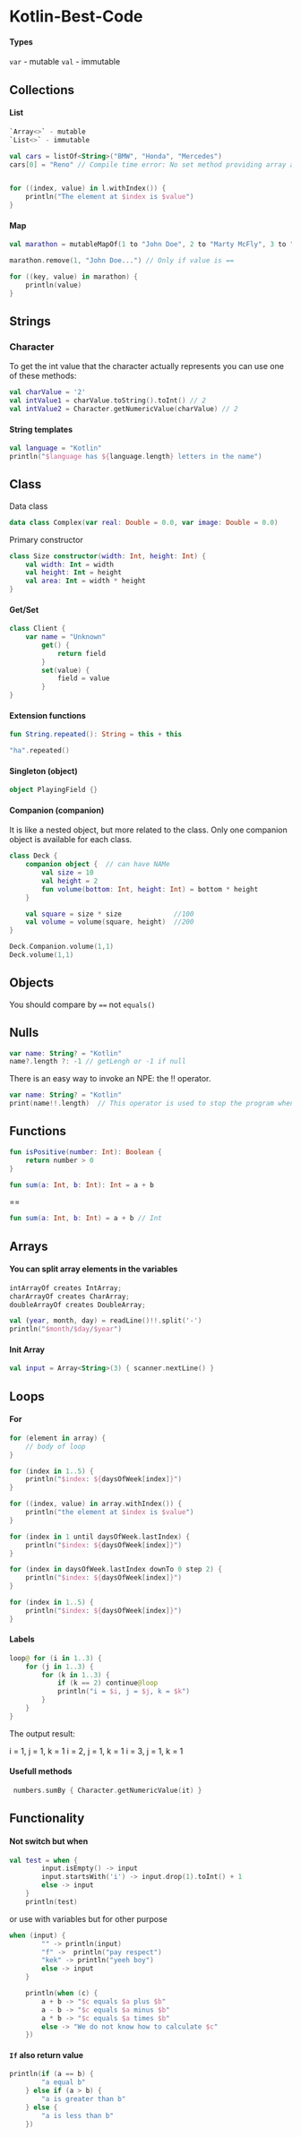 # Kotlin-Best-Code

#### Types

`var` - mutable
`val` - immutable

## Collections

#### List

```kotlin
`Array<>` - mutable
`List<>` - immutable
```

```kotlin
val cars = listOf<String>("BMW", "Honda", "Mercedes")
cars[0] = "Reno" // Compile time error: No set method providing array access


for ((index, value) in l.withIndex()) {
    println("The element at $index is $value")
}
```

#### Map

```kotlin
val marathon = mutableMapOf(1 to "John Doe", 2 to "Marty McFly", 3 to "Marie Curie")

marathon.remove(1, "John Doe...") // Only if value is ==

for ((key, value) in marathon) {
    println(value)
}
```

## Strings

### Character

To get the int value that the character actually represents you can use one of these methods:
```kotlin
val charValue = '2'
val intValue1 = charValue.toString().toInt() // 2
val intValue2 = Character.getNumericValue(charValue) // 2
```

#### String templates

```kotlin
val language = "Kotlin"
println("$language has ${language.length} letters in the name")
```

## Class

Data class
```kotlin
data class Complex(var real: Double = 0.0, var image: Double = 0.0)
```

Primary constructor
```kotlin
class Size constructor(width: Int, height: Int) {
    val width: Int = width
    val height: Int = height
    val area: Int = width * height
}
```

#### Get/Set

```kotlin
class Client {
    var name = "Unknown"
        get() {
            return field
        }
        set(value) {
            field = value
        }
}
```


#### Extension functions

```kotlin
fun String.repeated(): String = this + this

"ha".repeated()
```

#### Singleton (object)

```kotlin
object PlayingField {}
```

#### Companion (companion)
It is like a nested object, but more related to the class. 
Only one companion object is available for each class.

```kotlin
class Deck {
    companion object {  // can have NAMe
        val size = 10
        val height = 2
        fun volume(bottom: Int, height: Int) = bottom * height
    }

    val square = size * size             //100
    val volume = volume(square, height)  //200
}

Deck.Companion.volume(1,1)
Deck.volume(1,1)

```

## Objects

You should compare by `==` not `equals()`


## Nulls

```kotlin
var name: String? = "Kotlin"
name?.length ?: -1 // getLengh or -1 if null
```

There is an easy way to invoke an NPE: the !! operator. 
```kotlin
var name: String? = "Kotlin"
print(name!!.length)  // This operator is used to stop the program when null is met.
```

## Functions

```kotlin
fun isPositive(number: Int): Boolean {
    return number > 0
}
```

```kotlin
fun sum(a: Int, b: Int): Int = a + b
```
==
```kotlin
fun sum(a: Int, b: Int) = a + b // Int
```
## Arrays

#### You can split array elements in the variables

```kotlin
intArrayOf creates IntArray;
charArrayOf creates CharArray;
doubleArrayOf creates DoubleArray;
```

```kotlin
val (year, month, day) = readLine()!!.split('-')
println("$month/$day/$year")
```

#### Init Array 

```kotlin
val input = Array<String>(3) { scanner.nextLine() }
```

## Loops

#### For

```kotlin
for (element in array) {
    // body of loop
}
```

```kotlin
for (index in 1..5) {
    println("$index: ${daysOfWeek[index]}")
}
```

```kotlin
for ((index, value) in array.withIndex()) {
    println("the element at $index is $value")
}
```

```kotlin
for (index in 1 until daysOfWeek.lastIndex) {
    println("$index: ${daysOfWeek[index]}")
}
```

```kotlin
for (index in daysOfWeek.lastIndex downTo 0 step 2) {
    println("$index: ${daysOfWeek[index]}")
}
```

```kotlin
for (index in 1..5) {
    println("$index: ${daysOfWeek[index]}")
}
```

#### Labels 

```kotlin
loop@ for (i in 1..3) {
    for (j in 1..3) {
        for (k in 1..3) {
            if (k == 2) continue@loop
            println("i = $i, j = $j, k = $k")
        }
    }
}
```

The output result:

i = 1, j = 1, k = 1
i = 2, j = 1, k = 1
i = 3, j = 1, k = 1

#### Usefull methods

```kotlin
 numbers.sumBy { Character.getNumericValue(it) }
```

## Functionality

#### Not switch but when

```kotlin
val test = when {
        input.isEmpty() -> input
        input.startsWith('i') -> input.drop(1).toInt() + 1
        else -> input
    }
    println(test)
```

or use with variables but for other purpose


```kotlin
when (input) {
        "" -> println(input)
        "f" ->  println("pay respect")
        "kek" -> println("yeeh boy")
        else -> input
    }
```

```kotlin
    println(when (c) {
        a + b -> "$c equals $a plus $b"
        a - b -> "$c equals $a minus $b"
        a * b -> "$c equals $a times $b"
        else -> "We do not know how to calculate $c"
    })
```


#### `If` also return value

```kotlin
println(if (a == b) {
        "a equal b"
    } else if (a > b) {
        "a is greater than b"
    } else {
        "a is less than b"
    })
```

